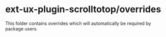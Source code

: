 # ext-ux-plugin-scrolltotop/overrides

This folder contains overrides which will automatically be required by package users.
